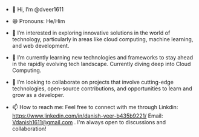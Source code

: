 - 👋 Hi, I’m @dveer1611
  
- 😄 Pronouns: He/Him

- 👀 I’m interested in exploring innovative solutions in the world of technology, particularly in areas like cloud computing, machine learning, and web development.

- 🌱 I’m currently learning new technologies and frameworks to stay ahead in the rapidly evolving tech landscape. Currently diving deep into Cloud Computing.

- 💞️ I’m looking to collaborate on projects that involve cutting-edge technologies, open-source contributions, and opportunities to learn and grow as a developer.

- 📫 How to reach me: Feel free to connect with me through Linkdin: https://www.linkedin.com/in/danish-veer-b435b9221/ Email: Vdanish1611@gmail.com . I'm always open to discussions and collaboration!


<!---
dveer1611/dveer1611 is a ✨ special ✨ repository because its `README.md` (this file) appears on your GitHub profile.
You can click the Preview link to take a look at your changes.
--->
